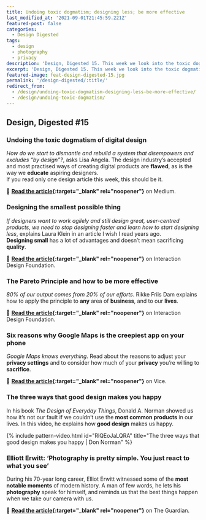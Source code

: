 ```yaml
---
title: Undoing toxic dogmatism; designing less; be more effective
last_modified_at: '2021-09-01T21:45:59.221Z'
featured-post: false
categories:
  - Design Digested
tags:
  - design
  - photography
  - privacy
description: 'Design, Digested 15. This week we look into the toxic dogmatism of digital design, how to design less, how to be more effective and more.'
excerpt: 'Design, Digested 15. This week we look into the toxic dogmatism of digital design, how to design less, how to be more effective and more.'
featured-image: feat-design-digested-15.jpg
permalink: '/design-digested/:title/'
redirect_from:
  - /design/undoing-toxic-dogmatism-designing-less-be-more-effective/
  - /design/undoing-toxic-dogmatism/
---
```

## Design, Digested #15

### Undoing the toxic dogmatism of digital design

_How do we start to dismantle and rebuild a system that disempowers and excludes “by design”?_, asks Lisa Angela. The design industry’s accepted and most practised ways of creating digital products are **flawed**, as is the way we **educate** aspiring designers.  
If you read only one design article this week, this should be it.

🔗 **[Read the article](https://lisa-angela-fftv.medium.com/undoing-the-toxic-dogmatism-of-digital-design-4bda8c4a4eba){:target="_blank" rel="noopener"}** on Medium.

### Designing the smallest possible thing

_If designers want to work agilely and still design great, user-centred products, we need to stop designing faster and learn how to start designing less_, explains Laura Klein in an article I wish I read years ago.  
**Designing small** has a lot of advantages and doesn’t mean sacrificing **quality**.

🔗 **[Read the article](https://www.interaction-design.org/literature/article/designing-the-smallest-possible-thing){:target="_blank" rel="noopener"}** on Interaction Design Foundation.

### The Pareto Principle and how to be more effective

_80% of our output comes from 20% of our efforts_. Rikke Friis Dam explains how to apply the principle to **any** area of **business**, and to our **lives**.

🔗 **[Read the article](https://www.interaction-design.org/literature/article/the-pareto-principle-and-how-to-be-more-effective){:target="_blank" rel="noopener"}** on Interaction Design Foundation.

### Six reasons why Google Maps is the creepiest app on your phone

_Google Maps knows everything_. Read about the reasons to adjust your **privacy settings** and to consider how much of your **privacy** you’re willing to **sacrifice**.

🔗 **[Read the article](https://www.vice.com/en/article/3an84b/six-reasons-why-google-maps-is-the-creepiest-app-on-your-phone){:target="_blank" rel="noopener"}** on Vice.

### The three ways that good design makes you happy

In his book _The Design of Everyday Things_, Donald A. Norman showed us how it’s not our fault if we couldn’t use the **most common products** in our lives. In this video, he explains how **good design** makes us happy.

{% include pattern-video.html id="RlQEoJaLQRA" title="The three ways that good design makes you happy | Don Norman" %}

### Elliott Erwitt: ‘Photography is pretty simple. You just react to what you see’

During his 70-year long career, Elliot Erwitt witnessed some of the **most notable moments** of modern history. A man of few words, he lets his **photography** speak for himself, and reminds us that the best things happen when we take our camera with us.

🔗 **[Read the article](https://www.theguardian.com/artanddesign/2020/nov/09/elliott-erwitt-interview-photographer){:target="_blank" rel="noopener"}** on The Guardian.

<!-- <small>Photo by [NEW DATA SERVICES](https://unsplash.com/@new_data_services){:target="_blank" rel="noopener"} on Unsplash</small> -->
